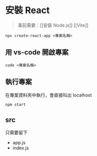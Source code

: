 # 安裝 React

>事前需要：[[安裝 Node.js]]
> [[Vite]]
```
npx create-react-app <專案名稱>
```

## 用 vs-code 開啟專案
```
code <專案名稱>
```

## 執行專案
在專案資料夾中執行，會直接叫出 localhost
```
npm start
```
## src
只需要留下
- app.js
- index.js

